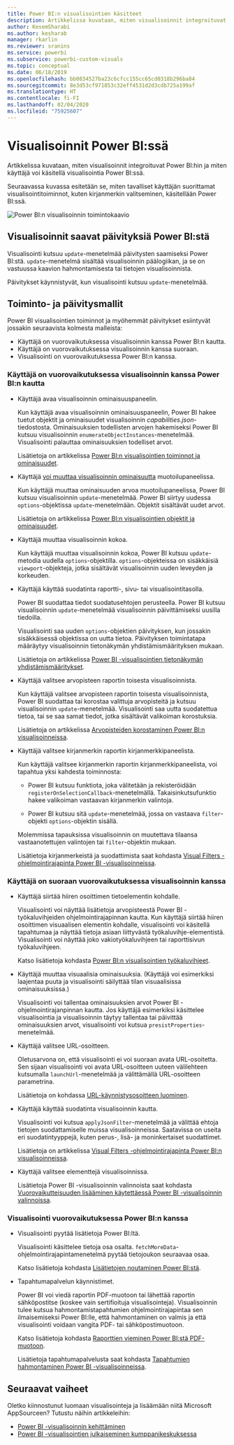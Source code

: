```yaml
---
title: Power BI:n visualisointien käsitteet
description: Artikkelissa kuvataan, miten visualisoinnit integroituvat Power BI:hin ja miten käyttäjä voi käsitellä visualisointia Power BI:ssä.
author: KesemSharabi
ms.author: kesharab
manager: rkarlin
ms.reviewer: sranins
ms.service: powerbi
ms.subservice: powerbi-custom-visuals
ms.topic: conceptual
ms.date: 06/18/2019
ms.openlocfilehash: bb0834527ba23c6cfcc155cc65cd0318b296ba84
ms.sourcegitcommit: 8e3d53cf971853c32eff4531d2d3cdb725a199af
ms.translationtype: HT
ms.contentlocale: fi-FI
ms.lasthandoff: 02/04/2020
ms.locfileid: "75925607"
---
```

# <a name="visuals-in-power-bi"></a>Visualisoinnit Power BI:ssä

Artikkelissa kuvataan, miten visualisoinnit integroituvat Power BI:hin ja miten käyttäjä voi käsitellä visualisointia Power BI:ssä. 

Seuraavassa kuvassa esitetään se, miten tavalliset käyttäjän suorittamat visualisointitoiminnot, kuten kirjanmerkin valitseminen, käsitellään Power BI:ssä.

![Power BI:n visualisoinnin toimintokaavio](./media/visual-concept.svg)

## <a name="visuals-get-updates-from-power-bi"></a>Visualisoinnit saavat päivityksiä Power BI:stä

Visualisointi kutsuu `update`-menetelmää päivitysten saamiseksi Power BI:stä. `update`-menetelmä sisältää visualisoinnin päälogiikan, ja se on vastuussa kaavion hahmontamisesta tai tietojen visualisoinnista.

Päivitykset käynnistyvät, kun visualisointi kutsuu `update`-menetelmää.

## <a name="action-and-update-patterns"></a>Toiminto- ja päivitysmallit

Power BI visualisointien toiminnot ja myöhemmät päivitykset esiintyvät jossakin seuraavista kolmesta malleista:

* Käyttäjä on vuorovaikutuksessa visualisoinnin kanssa Power BI:n kautta.
* Käyttäjä on vuorovaikutuksessa visualisoinnin kanssa suoraan.
* Visualisointi on vuorovaikutuksessa Power BI:n kanssa.

### <a name="user-interacts-with-a-visual-through-power-bi"></a>Käyttäjä on vuorovaikutuksessa visualisoinnin kanssa Power BI:n kautta

* Käyttäjä avaa visualisoinnin ominaisuuspaneelin.

    Kun käyttäjä avaa visualisoinnin ominaisuuspaneelin, Power BI hakee tuetut objektit ja ominaisuudet visualisoinnin *capabilities.json*-tiedostosta. Ominaisuuksien todellisten arvojen hakemiseksi Power BI kutsuu visualisoinnin `enumerateObjectInstances`-menetelmää. Visualisointi palauttaa ominaisuuksien todelliset arvot.

    Lisätietoja on artikkelissa [Power BI:n visualisointien toiminnot ja ominaisuudet](capabilities.md).

* Käyttäjä [voi muuttaa visualisoinnin ominaisuutta](../../visuals/power-bi-visualization-customize-title-background-and-legend.md) muotoilupaneelissa.

    Kun käyttäjä muuttaa ominaisuuden arvoa muotoilupaneelissa, Power BI kutsuu visualisoinnin `update`-menetelmää. Power BI siirtyy uudessa `options`-objektissa `update`-menetelmään. Objektit sisältävät uudet arvot.

    Lisätietoja on artikkelissa [Power BI:n visualisointien objektit ja ominaisuudet](objects-properties.md).

* Käyttäjä muuttaa visualisoinnin kokoa.

    Kun käyttäjä muuttaa visualisoinnin kokoa, Power BI kutsuu `update`-metodia uudella `options`-objektilla. `options`-objekteissa on sisäkkäisiä `viewport`-objekteja, jotka sisältävät visualisoinnin uuden leveyden ja korkeuden.

* Käyttäjä käyttää suodatinta raportti-, sivu- tai visualisointitasolla.

    Power BI suodattaa tiedot suodatusehtojen perusteella. Power BI kutsuu visualisoinnin `update`-menetelmää visualisoinnin päivittämiseksi uusilla tiedoilla.

    Visualisointi saa uuden `options`-objektien päivityksen, kun jossakin sisäkkäisessä objektissa on uutta tietoa. Päivityksen toimintatapa määräytyy visualisoinnin tietonäkymän yhdistämismäärityksen mukaan.

    Lisätietoja on artikkelissa [Power BI -visualisointien tietonäkymän yhdistämismääritykset](dataview-mappings.md).

* Käyttäjä valitsee arvopisteen raportin toisesta visualisoinnista.

    Kun käyttäjä valitsee arvopisteen raportin toisesta visualisoinnista, Power BI suodattaa tai korostaa valittuja arvopisteitä ja kutsuu visualisoinnin `update`-menetelmää. Visualisointi saa uutta suodatettua tietoa, tai se saa samat tiedot, jotka sisältävät valikoiman korostuksia.

    Lisätietoja on artikkelissa [Arvopisteiden korostaminen Power BI:n visualisoinneissa](highlight.md).

* Käyttäjä valitsee kirjanmerkin raportin kirjanmerkkipaneelista.

    Kun käyttäjä valitsee kirjanmerkin raportin kirjanmerkkipaneelista, voi tapahtua yksi kahdesta toiminnosta:

    * Power BI kutsuu funktiota, joka välitetään ja rekisteröidään `registerOnSelectionCallback`-menetelmällä. Takaisinkutsufunktio hakee valikoiman vastaavan kirjanmerkin valintoja.

    * Power BI kutsuu sitä `update`-menetelmää, jossa on vastaava `filter`-objekti `options`-objektin sisällä.

    Molemmissa tapauksissa visualisoinnin on muutettava tilaansa vastaanotettujen valintojen tai `filter`-objektin mukaan.

    Lisätietoja kirjanmerkeistä ja suodattimista saat kohdasta [Visual Filters -ohjelmointirajapinta Power BI -visualisoinneissa](filter-api.md).

### <a name="user-interacts-with-the-visual-directly"></a>Käyttäjä on suoraan vuorovaikutuksessa visualisoinnin kanssa

* Käyttäjä siirtää hiiren osoittimen tietoelementin kohdalle.

    Visualisointi voi näyttää lisätietoja arvopisteestä Power BI -työkaluvihjeiden ohjelmointirajapinnan kautta. Kun käyttäjä siirtää hiiren osoittimen visuaalisen elementin kohdalle, visualisointi voi käsitellä tapahtumaa ja näyttää tietoja asiaan liittyvästä työkaluvihje-elementistä. Visualisointi voi näyttää joko vakiotyökaluvihjeen tai raporttisivun työkaluvihjeen.

    Katso lisätietoja kohdasta [Power BI:n visualisointien työkaluvihjeet](add-tooltips.md).

* Käyttäjä muuttaa visuaalisia ominaisuuksia. (Käyttäjä voi esimerkiksi laajentaa puuta ja visualisointi säilyttää tilan visuaalisissa ominaisuuksissa.)

    Visualisointi voi tallentaa ominaisuuksien arvot Power BI -ohjelmointirajanpinnan kautta. Jos käyttäjä esimerkiksi käsittelee visualisointia ja visualisoinnin täytyy tallentaa tai päivittää ominaisuuksien arvot, visualisointi voi kutsua `presistProperties`-menetelmää.

* Käyttäjä valitsee URL-osoitteen.

    Oletusarvona on, että visualisointi ei voi suoraan avata URL-osoitetta. Sen sijaan visualisointi voi avata URL-osoitteen uuteen välilehteen kutsumalla `launchUrl`-menetelmää ja välittämällä URL-osoitteen parametrina.

    Lisätietoja on kohdassa [URL-käynnistysosoitteen luominen](launch-url.md).

* Käyttäjä käyttää suodatinta visualisoinnin kautta.

    Visualisointi voi kutsua `applyJsonFilter`-menetelmää ja välittää ehtoja tietojen suodattamiselle muissa visualisoinneissa. Saatavissa on useita eri suodatintyyppejä, kuten perus-, lisä- ja moninkertaiset suodattimet.

    Lisätietoja on artikkelissa [Visual Filters -ohjelmointirajapinta Power BI:n visualisoinneissa](filter-api.md).

* Käyttäjä valitsee elementtejä visualisoinnissa.

    Lisätietoja Power BI -visualisoinnin valinnoista saat kohdasta [Vuorovaikutteisuuden lisääminen käytettäessä Power BI -visualisoinnin valinnoissa](selection-api.md).

### <a name="visual-interacts-with-power-bi"></a>Visualisointi vuorovaikutuksessa Power BI:n kanssa

* Visualisointi pyytää lisätietoja Power BI:ltä.

    Visualisointi käsittelee tietoja osa osalta. `fetchMoreData`-ohjelmointirajapintamenetelmä pyytää tietojoukon seuraavaa osaa.

    Katso lisätietoja kohdasta [Lisätietojen noutaminen Power BI:stä](fetch-more-data.md).

* Tapahtumapalvelun käynnistimet.

    Power BI voi viedä raportin PDF-muotoon tai lähettää raportin sähköpostitse (koskee vain sertifioituja visualisointeja). Visualisoinnin tulee kutsua hahmontamistapahtumien ohjelmointirajapintaa sen ilmaisemiseksi Power BI:lle, että hahmontaminen on valmis ja että visualisointi voidaan vangita PDF- tai sähköpostimuotoon.

    Katso lisätietoja kohdasta [Raporttien vieminen Power BI:stä PDF-muotoon](../../consumer/end-user-pdf.md).

    Lisätietoja tapahtumapalvelusta saat kohdasta [Tapahtumien hahmontaminen Power BI -visualisoinneissa](event-service.md).

## <a name="next-steps"></a>Seuraavat vaiheet

Oletko kiinnostunut luomaan visualisointeja ja lisäämään niitä Microsoft AppSourceen? Tutustu näihin artikkeleihin:

* [Power BI -visualisoinnin kehittäminen](./custom-visual-develop-tutorial.md)
* [Power BI -visualisointien julkaiseminen kumppanikeskuksessa](../office-store.md)
